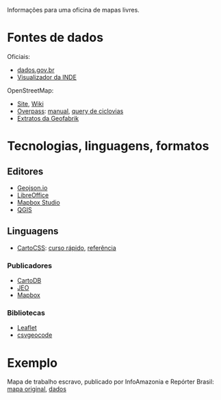 Informações para uma oficina de mapas livres.

# Fontes de dados


Oficiais:

* [dados.gov.br](dados.gov.br)
* [Visualizador da INDE](http://www.visualizador.inde.gov.br)

OpenStreetMap:

* [Site](openstreetmap.org), [Wiki](wiki.osm.org)
* [Overpass](http://overpass-turbo.eu):  [manual](http://wiki.openstreetmap.org/wiki/Overpass_API), [query de ciclovias](overpass/infra-ciclistica.over)
* [Extratos da Geofabrik](download.geofabrik.de)

# Tecnologias, linguagens, formatos

## Editores

* [Geojson.io](geojson.io)
* [LibreOffice](libreoffice.org)
* [Mapbox Studio](www.mapbox.com/mapbox-studio)
* [QGIS](qgis.org)

## Linguagens

* [CartoCSS](https://www.mapbox.com/tilemill/docs/manual/carto): [curso rápido](https://www.mapbox.com/tilemill/docs/crashcourse/styling),  [referência](https://github.com/mapbox/carto/blob/master/docs/latest.md)

### Publicadores

* [CartoDB](cartodb.com)
* [JEO](http://cardume.github.com/jeo)
* [Mapbox](mapbox.com)


### Bibliotecas

* [Leaflet](leafletjs.com)
* [csvgeocode](https://github.com/veltman/csvgeocode)

# Exemplo

Mapa de trabalho escravo, publicado por InfoAmazonia e Repórter Brasil: [mapa original](infoamazonia.org/maps/forced-labour-in-amazonia), [dados](exemplos/trabalho-escravo/trabalhadores_libertados-2003_2012.csv)
